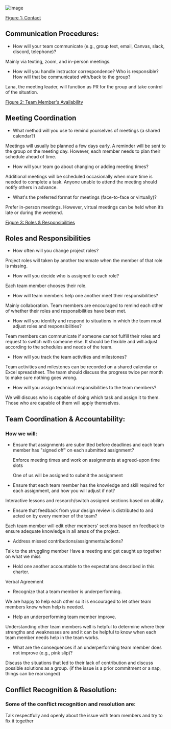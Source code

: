 
![image](https://github.com/WhoWaWay/WhoWaWay.github.io/assets/157083035/1912eab1-2354-4c6f-8bbd-436f5fd32b35)


[Figure 1: Contact](Appendix/TeamOrganization/Figure1.md)

## Communication Procedures:
* How will your team communicate (e.g., group text, email, Canvas, slack, discord, telephone)? 

Mainly via texting, zoom, and in-person meetings.

* How will you handle instructor correspondence? Who is responsible? How will that be communicated with/back to the group?

Lana, the meeting leader, will function as PR for the group and take control of the situation.



[Figure 2: Team Member's Availability](Appendix/TeamOrganization/Figure2.md)


## Meeting Coordination
* What method will you use to remind yourselves of meetings (a shared calendar?)

Meetings will usually be planned a few days early. A reminder will be sent to the group on the meeting day. However, each member needs to plan their schedule ahead of time.

* How will your team go about changing or adding meeting times?

Additional meetings will be scheduled occasionally when more time is needed to complete a task. Anyone unable to attend the meeting should notify others in advance.

* What's the preferred format for meetings (face-to-face or virtually)?

Prefer in-person meetings. However, virtual meetings can be held when it’s late or during the weekend.


[Figure 3: Roles & Responsibilities](Appendix/TeamOrganization/Figure3.md)


## Roles and Responsibilities
* How often will you change project roles?

Project roles will taken by another teammate when the member of that role is missing.

* How will you decide who is assigned to each role?
   
Each team member chooses their role.

* How will team members help one another meet their responsibilities?
   
Mainly collaboration. Team members are encouraged to remind each other of whether their roles and responsibilities have been met.

* How will you identify and respond to situations in which the team must adjust roles and responsibilities?

Team members can communicate if someone cannot fulfill their roles and request to switch with someone else. It should be flexible and will adjust according to the schedules and needs of the team.

* How will you track the team activities and milestones?

Team activities and milestones can be recorded on a shared calendar or Excel spreadsheet. The team should discuss the progress twice per month to make sure nothing goes wrong.

* How will you assign technical responsibilities to the team members?

We will discuss who is capable of doing which task and assign it to them. Those who are capable of them will apply themselves.



## Team Coordination & Accountability:

### How we will:
* Ensure that assignments are submitted before deadlines and each team member has "signed off" on each submitted assignment?
   
  Enforce meeting times and work on assignments at agreed-upon time slots
  
  One of us will be assigned to submit the assignment
  
* Ensure that each team member has the knowledge and skill required for each assignment, and how you will adjust if not?
   
Interactive lessons and research/switch assigned sections based on ability.

* Ensure that feedback from your design review is distributed to and acted on by every member of the team?
   
Each team member will edit other members' sections based on feedback to ensure adequate knowledge in all areas of the project.

* Address missed contributions/assignments/actions?
   
Talk to the struggling member 
Have a meeting and get caught up together on what we miss

* Hold one another accountable to the expectations described in this charter.
   
Verbal Agreement

* Recognize that a team member is underperforming.
   
We are happy to help each other so it is encouraged to let other team members know when help is needed.

* Help an underperforming team member improve.
  
Understanding other team members well is helpful to determine where their strengths and weaknesses are and it can be helpful to know when each team member needs help in the team works.

* What are the consequences if an underperforming team member does not improve (e.g., pink slip)?

Discuss the situations that led to their lack of contribution and discuss possible solutions as a group. (if the issue is a prior commitment or a nap, things can be rearranged)

## Conflict Recognition & Resolution:
### Some of the conflict recognition and resolution are:
Talk respectfully and openly about the issue with team members and try to fix it together
